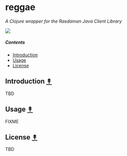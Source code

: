 # reggae

*A Clojure wrapper for the Rasdaman Java Client Library*

[![][logo]][logo-large]

[logo]: resources/images/clj-reggea-logo-3.png
[logo-large]: resources/images/clj-reggea-logo-3-large.png


##### Contents

* [Introduction](#introduction-)
* [Usage](#usage-)
* [License](#license-)


## Introduction [&#x219F;](#contents)

TBD


## Usage [&#x219F;](#contents)

FIXME


## License [&#x219F;](#contents)

TBD
